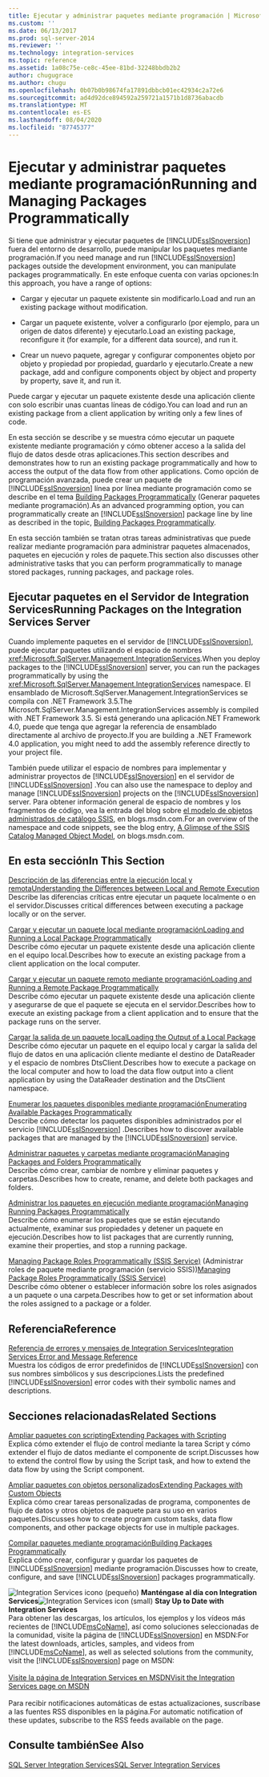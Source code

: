 ```yaml
---
title: Ejecutar y administrar paquetes mediante programación | Microsoft Docs
ms.custom: ''
ms.date: 06/13/2017
ms.prod: sql-server-2014
ms.reviewer: ''
ms.technology: integration-services
ms.topic: reference
ms.assetid: 1a08c75e-ce8c-45ee-81bd-32248bbdb2b2
author: chugugrace
ms.author: chugu
ms.openlocfilehash: 0b07b0b98674fa17891dbbcb01ec42934c2a72e6
ms.sourcegitcommit: ad4d92dce894592a259721a1571b1d8736abacdb
ms.translationtype: MT
ms.contentlocale: es-ES
ms.lasthandoff: 08/04/2020
ms.locfileid: "87745377"
---
```

# <a name="running-and-managing-packages-programmatically"></a><span data-ttu-id="1efbe-102">Ejecutar y administrar paquetes mediante programación</span><span class="sxs-lookup"><span data-stu-id="1efbe-102">Running and Managing Packages Programmatically</span></span>
  <span data-ttu-id="1efbe-103">Si tiene que administrar y ejecutar paquetes de [!INCLUDE[ssISnoversion](../../includes/ssisnoversion-md.md)] fuera del entorno de desarrollo, puede manipular los paquetes mediante programación.</span><span class="sxs-lookup"><span data-stu-id="1efbe-103">If you need manage and run [!INCLUDE[ssISnoversion](../../includes/ssisnoversion-md.md)] packages outside the development environment, you can manipulate packages programmatically.</span></span> <span data-ttu-id="1efbe-104">En este enfoque cuenta con varias opciones:</span><span class="sxs-lookup"><span data-stu-id="1efbe-104">In this approach, you have a range of options:</span></span>  
  
-   <span data-ttu-id="1efbe-105">Cargar y ejecutar un paquete existente sin modificarlo.</span><span class="sxs-lookup"><span data-stu-id="1efbe-105">Load and run an existing package without modification.</span></span>  
  
-   <span data-ttu-id="1efbe-106">Cargar un paquete existente, volver a configurarlo (por ejemplo, para un origen de datos diferente) y ejecutarlo.</span><span class="sxs-lookup"><span data-stu-id="1efbe-106">Load an existing package, reconfigure it (for example, for a different data source), and run it.</span></span>  
  
-   <span data-ttu-id="1efbe-107">Crear un nuevo paquete, agregar y configurar componentes objeto por objeto y propiedad por propiedad, guardarlo y ejecutarlo.</span><span class="sxs-lookup"><span data-stu-id="1efbe-107">Create a new package, add and configure components object by object and property by property, save it, and run it.</span></span>  
  
 <span data-ttu-id="1efbe-108">Puede cargar y ejecutar un paquete existente desde una aplicación cliente con solo escribir unas cuantas líneas de código.</span><span class="sxs-lookup"><span data-stu-id="1efbe-108">You can load and run an existing package from a client application by writing only a few lines of code.</span></span>  
  
 <span data-ttu-id="1efbe-109">En esta sección se describe y se muestra cómo ejecutar un paquete existente mediante programación y cómo obtener acceso a la salida del flujo de datos desde otras aplicaciones.</span><span class="sxs-lookup"><span data-stu-id="1efbe-109">This section describes and demonstrates how to run an existing package programmatically and how to access the output of the data flow from other applications.</span></span> <span data-ttu-id="1efbe-110">Como opción de programación avanzada, puede crear un paquete de [!INCLUDE[ssISnoversion](../../includes/ssisnoversion-md.md)] línea por línea mediante programación como se describe en el tema [Building Packages Programmatically](../building-packages-programmatically/building-packages-programmatically.md) (Generar paquetes mediante programación).</span><span class="sxs-lookup"><span data-stu-id="1efbe-110">As an advanced programming option, you can programmatically create an [!INCLUDE[ssISnoversion](../../includes/ssisnoversion-md.md)] package line by line as described in the topic, [Building Packages Programmatically](../building-packages-programmatically/building-packages-programmatically.md).</span></span>  
  
 <span data-ttu-id="1efbe-111">En esta sección también se tratan otras tareas administrativas que puede realizar mediante programación para administrar paquetes almacenados, paquetes en ejecución y roles de paquete.</span><span class="sxs-lookup"><span data-stu-id="1efbe-111">This section also discusses other administrative tasks that you can perform programmatically to manage stored packages, running packages, and package roles.</span></span>  
  
## <a name="running-packages-on-the-integration-services-server"></a><span data-ttu-id="1efbe-112">Ejecutar paquetes en el Servidor de Integration Services</span><span class="sxs-lookup"><span data-stu-id="1efbe-112">Running Packages on the Integration Services Server</span></span>  
 <span data-ttu-id="1efbe-113">Cuando implemente paquetes en el servidor de [!INCLUDE[ssISnoversion](../../includes/ssisnoversion-md.md)], puede ejecutar paquetes utilizando el espacio de nombres <xref:Microsoft.SqlServer.Management.IntegrationServices>.</span><span class="sxs-lookup"><span data-stu-id="1efbe-113">When you deploy packages to the [!INCLUDE[ssISnoversion](../../includes/ssisnoversion-md.md)] server, you can run the packages programmatically by using the <xref:Microsoft.SqlServer.Management.IntegrationServices> namespace.</span></span> <span data-ttu-id="1efbe-114">El ensamblado de Microsoft.SqlServer.Management.IntegrationServices se compila con .NET Framework 3.5.</span><span class="sxs-lookup"><span data-stu-id="1efbe-114">The Microsoft.SqlServer.Management.IntegrationServices assembly is compiled with .NET Framework 3.5.</span></span> <span data-ttu-id="1efbe-115">Si está generando una aplicación.NET Framework 4.0, puede que tenga que agregar la referencia de ensamblado directamente al archivo de proyecto.</span><span class="sxs-lookup"><span data-stu-id="1efbe-115">If you are building a .NET Framework 4.0 application, you might need to add the assembly reference directly to your project file.</span></span>  
  
 <span data-ttu-id="1efbe-116">También puede utilizar el espacio de nombres para implementar y administrar proyectos de [!INCLUDE[ssISnoversion](../../includes/ssisnoversion-md.md)] en el servidor de [!INCLUDE[ssISnoversion](../../includes/ssisnoversion-md.md)] .</span><span class="sxs-lookup"><span data-stu-id="1efbe-116">You can also use the namespace to deploy and manage [!INCLUDE[ssISnoversion](../../includes/ssisnoversion-md.md)] projects on the [!INCLUDE[ssISnoversion](../../includes/ssisnoversion-md.md)] server.</span></span> <span data-ttu-id="1efbe-117">Para obtener información general de espacio de nombres y los fragmentos de código, vea la entrada del blog sobre [el modelo de objetos administrados de catálogo SSIS](https://techcommunity.microsoft.com/t5/sql-server-integration-services/a-glimpse-of-the-ssis-catalog-managed-object-model/ba-p/387892), en blogs.msdn.com.</span><span class="sxs-lookup"><span data-stu-id="1efbe-117">For an overview of the namespace and code snippets, see the blog entry, [A Glimpse of the SSIS Catalog Managed Object Model](https://techcommunity.microsoft.com/t5/sql-server-integration-services/a-glimpse-of-the-ssis-catalog-managed-object-model/ba-p/387892), on blogs.msdn.com.</span></span>  
  
## <a name="in-this-section"></a><span data-ttu-id="1efbe-118">En esta sección</span><span class="sxs-lookup"><span data-stu-id="1efbe-118">In This Section</span></span>  
 [<span data-ttu-id="1efbe-119">Descripción de las diferencias entre la ejecución local y remota</span><span class="sxs-lookup"><span data-stu-id="1efbe-119">Understanding the Differences between Local and Remote Execution</span></span>](../run-manage-packages-programmatically/understanding-the-differences-between-local-and-remote-execution.md)  
 <span data-ttu-id="1efbe-120">Describe las diferencias críticas entre ejecutar un paquete localmente o en el servidor.</span><span class="sxs-lookup"><span data-stu-id="1efbe-120">Discusses critical differences between executing a package locally or on the server.</span></span>  
  
 [<span data-ttu-id="1efbe-121">Cargar y ejecutar un paquete local mediante programación</span><span class="sxs-lookup"><span data-stu-id="1efbe-121">Loading and Running a Local Package Programmatically</span></span>](../run-manage-packages-programmatically/loading-and-running-a-local-package-programmatically.md)  
 <span data-ttu-id="1efbe-122">Describe cómo ejecutar un paquete existente desde una aplicación cliente en el equipo local.</span><span class="sxs-lookup"><span data-stu-id="1efbe-122">Describes how to execute an existing package from a client application on the local computer.</span></span>  
  
 [<span data-ttu-id="1efbe-123">Cargar y ejecutar un paquete remoto mediante programación</span><span class="sxs-lookup"><span data-stu-id="1efbe-123">Loading and Running a Remote Package Programmatically</span></span>](../run-manage-packages-programmatically/loading-and-running-a-remote-package-programmatically.md)  
 <span data-ttu-id="1efbe-124">Describe cómo ejecutar un paquete existente desde una aplicación cliente y asegurarse de que el paquete se ejecuta en el servidor.</span><span class="sxs-lookup"><span data-stu-id="1efbe-124">Describes how to execute an existing package from a client application and to ensure that the package runs on the server.</span></span>  
  
 [<span data-ttu-id="1efbe-125">Cargar la salida de un paquete local</span><span class="sxs-lookup"><span data-stu-id="1efbe-125">Loading the Output of a Local Package</span></span>](../run-manage-packages-programmatically/loading-the-output-of-a-local-package.md)  
 <span data-ttu-id="1efbe-126">Describe cómo ejecutar un paquete en el equipo local y cargar la salida del flujo de datos en una aplicación cliente mediante el destino de DataReader y el espacio de nombres DtsClient.</span><span class="sxs-lookup"><span data-stu-id="1efbe-126">Describes how to execute a package on the local computer and how to load the data flow output into a client application by using the DataReader destination and the DtsClient namespace.</span></span>  
  
 [<span data-ttu-id="1efbe-127">Enumerar los paquetes disponibles mediante programación</span><span class="sxs-lookup"><span data-stu-id="1efbe-127">Enumerating Available Packages Programmatically</span></span>](../run-manage-packages-programmatically/enumerating-available-packages-programmatically.md)  
 <span data-ttu-id="1efbe-128">Describe cómo detectar los paquetes disponibles administrados por el servicio [!INCLUDE[ssISnoversion](../../includes/ssisnoversion-md.md)] .</span><span class="sxs-lookup"><span data-stu-id="1efbe-128">Describes how to discover available packages that are managed by the [!INCLUDE[ssISnoversion](../../includes/ssisnoversion-md.md)] service.</span></span>  
  
 [<span data-ttu-id="1efbe-129">Administrar paquetes y carpetas mediante programación</span><span class="sxs-lookup"><span data-stu-id="1efbe-129">Managing Packages and Folders Programmatically</span></span>](../run-manage-packages-programmatically/managing-packages-and-folders-programmatically.md)  
 <span data-ttu-id="1efbe-130">Describe cómo crear, cambiar de nombre y eliminar paquetes y carpetas.</span><span class="sxs-lookup"><span data-stu-id="1efbe-130">Describes how to create, rename, and delete both packages and folders.</span></span>  
  
 [<span data-ttu-id="1efbe-131">Administrar los paquetes en ejecución mediante programación</span><span class="sxs-lookup"><span data-stu-id="1efbe-131">Managing Running Packages Programmatically</span></span>](../run-manage-packages-programmatically/managing-running-packages-programmatically.md)  
 <span data-ttu-id="1efbe-132">Describe cómo enumerar los paquetes que se están ejecutando actualmente, examinar sus propiedades y detener un paquete en ejecución.</span><span class="sxs-lookup"><span data-stu-id="1efbe-132">Describes how to list packages that are currently running, examine their properties, and stop a running package.</span></span>  
  
 <span data-ttu-id="1efbe-133">[Managing Package Roles Programmatically &#40;SSIS Service&#41;](../run-manage-packages-programmatically/managing-package-roles-programmatically-ssis-service.md) (Administrar roles de paquete mediante programación &#40;servicio SSIS&#41;)</span><span class="sxs-lookup"><span data-stu-id="1efbe-133">[Managing Package Roles Programmatically &#40;SSIS Service&#41;](../run-manage-packages-programmatically/managing-package-roles-programmatically-ssis-service.md)</span></span>  
 <span data-ttu-id="1efbe-134">Describe cómo obtener o establecer información sobre los roles asignados a un paquete o una carpeta.</span><span class="sxs-lookup"><span data-stu-id="1efbe-134">Describes how to get or set information about the roles assigned to a package or a folder.</span></span>  
  
## <a name="reference"></a><span data-ttu-id="1efbe-135">Referencia</span><span class="sxs-lookup"><span data-stu-id="1efbe-135">Reference</span></span>  
 [<span data-ttu-id="1efbe-136">Referencia de errores y mensajes de Integration Services</span><span class="sxs-lookup"><span data-stu-id="1efbe-136">Integration Services Error and Message Reference</span></span>](../integration-services-error-and-message-reference.md)  
 <span data-ttu-id="1efbe-137">Muestra los códigos de error predefinidos de [!INCLUDE[ssISnoversion](../../includes/ssisnoversion-md.md)] con sus nombres simbólicos y sus descripciones.</span><span class="sxs-lookup"><span data-stu-id="1efbe-137">Lists the predefined [!INCLUDE[ssISnoversion](../../includes/ssisnoversion-md.md)] error codes with their symbolic names and descriptions.</span></span>  
  
## <a name="related-sections"></a><span data-ttu-id="1efbe-138">Secciones relacionadas</span><span class="sxs-lookup"><span data-stu-id="1efbe-138">Related Sections</span></span>  
 [<span data-ttu-id="1efbe-139">Ampliar paquetes con scripting</span><span class="sxs-lookup"><span data-stu-id="1efbe-139">Extending Packages with Scripting</span></span>](../extending-packages-scripting/extending-packages-with-scripting.md)  
 <span data-ttu-id="1efbe-140">Explica cómo extender el flujo de control mediante la tarea Script y cómo extender el flujo de datos mediante el componente de script.</span><span class="sxs-lookup"><span data-stu-id="1efbe-140">Discusses how to extend the control flow by using the Script task, and how to extend the data flow by using the Script component.</span></span>  
  
 [<span data-ttu-id="1efbe-141">Ampliar paquetes con objetos personalizados</span><span class="sxs-lookup"><span data-stu-id="1efbe-141">Extending Packages with Custom Objects</span></span>](../extending-packages-custom-objects/extending-packages-with-custom-objects.md)  
 <span data-ttu-id="1efbe-142">Explica cómo crear tareas personalizadas de programa, componentes de flujo de datos y otros objetos de paquete para su uso en varios paquetes.</span><span class="sxs-lookup"><span data-stu-id="1efbe-142">Discusses how to create program custom tasks, data flow components, and other package objects for use in multiple packages.</span></span>  
  
 [<span data-ttu-id="1efbe-143">Compilar paquetes mediante programación</span><span class="sxs-lookup"><span data-stu-id="1efbe-143">Building Packages Programmatically</span></span>](../building-packages-programmatically/building-packages-programmatically.md)  
 <span data-ttu-id="1efbe-144">Explica cómo crear, configurar y guardar los paquetes de [!INCLUDE[ssISnoversion](../../includes/ssisnoversion-md.md)] mediante programación.</span><span class="sxs-lookup"><span data-stu-id="1efbe-144">Discusses how to create, configure, and save [!INCLUDE[ssISnoversion](../../includes/ssisnoversion-md.md)] packages programmatically.</span></span>  
  
<span data-ttu-id="1efbe-145">![Integration Services icono (pequeño)](../media/dts-16.gif "Icono de Integration Services (pequeño)")  **Manténgase al día con Integration Services**</span><span class="sxs-lookup"><span data-stu-id="1efbe-145">![Integration Services icon (small)](../media/dts-16.gif "Integration Services icon (small)")  **Stay Up to Date with Integration Services**</span></span><br /> <span data-ttu-id="1efbe-146">Para obtener las descargas, los artículos, los ejemplos y los vídeos más recientes de [!INCLUDE[msCoName](../../includes/msconame-md.md)], así como soluciones seleccionadas de la comunidad, visite la página de [!INCLUDE[ssISnoversion](../../includes/ssisnoversion-md.md)] en MSDN:</span><span class="sxs-lookup"><span data-stu-id="1efbe-146">For the latest downloads, articles, samples, and videos from [!INCLUDE[msCoName](../../includes/msconame-md.md)], as well as selected solutions from the community, visit the [!INCLUDE[ssISnoversion](../../includes/ssisnoversion-md.md)] page on MSDN:</span></span><br /><br /> [<span data-ttu-id="1efbe-147">Visite la página de Integration Services en MSDN</span><span class="sxs-lookup"><span data-stu-id="1efbe-147">Visit the Integration Services page on MSDN</span></span>](https://go.microsoft.com/fwlink/?LinkId=136655)<br /><br /> <span data-ttu-id="1efbe-148">Para recibir notificaciones automáticas de estas actualizaciones, suscríbase a las fuentes RSS disponibles en la página.</span><span class="sxs-lookup"><span data-stu-id="1efbe-148">For automatic notification of these updates, subscribe to the RSS feeds available on the page.</span></span>  
  
## <a name="see-also"></a><span data-ttu-id="1efbe-149">Consulte también</span><span class="sxs-lookup"><span data-stu-id="1efbe-149">See Also</span></span>  
 [<span data-ttu-id="1efbe-150">SQL Server Integration Services</span><span class="sxs-lookup"><span data-stu-id="1efbe-150">SQL Server Integration Services</span></span>](../sql-server-integration-services.md)  
  
  
